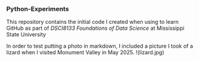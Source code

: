 ### Python-Experiments
This repository contains the initial code I created when using to learn GitHub as part of *DSCI8133 Foundations of Data Science* at Mississippi State University

In order to test putting a photo in markdown, I included a picture I took of a lizard when I visited Monument Valley in May 2025.
!(lizard.jpg)

